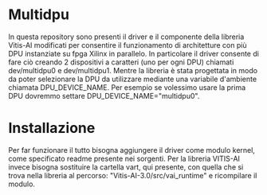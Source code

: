 # Multidpu
In questa repository sono presenti il driver e il componente della libreria Vitis-AI modificati per consentire il funzionamento di architetture con più DPU instanziate su fpga Xilinx in parallelo.
In particolare il driver consente di fare ciò creando 2 dispositivi a caratteri (uno per ogni DPU) chiamati dev/multidpu0 e dev/multidpu1. 
Mentre la libreria è stata progettata in modo da poter selezionare la DPU da utilizzare mediante una variabile d'ambiente chiamata DPU_DEVICE_NAME.
Per esempio se volessimo usare la prima DPU dovremmo settare DPU_DEVICE_NAME="multidpu0".

# Installazione
Per far funzionare il tutto bisogna aggiungere il driver come modulo kernel, come specificato readme presente nei sorgenti. 
Per la libreria VITIS-AI invece bisogna sostituire la cartella vart, qui presente, con quella che si trova nella libreria al percorso: "Vitis-AI-3.0/src/vai_runtime" e ricompilare il modulo. 

